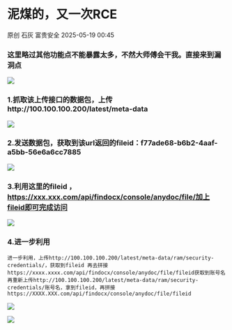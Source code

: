 #  泥煤的，又一次RCE   
原创 石灰  富贵安全   2025-05-19 00:45  
  
### 这里略过其他功能点不能暴露太多，不然大师傅会干我。直接来到漏洞点  
  
![](https://mmbiz.qpic.cn/sz_mmbiz_png/veA9QmcJk5mtGcsnR1E3j586eXPxao2OcLx9bKibziarZqVL34hYWgibKZDLicXwMwwWIEXgTyWiapGicIoxKy976BuQ/640?wx_fmt=png&from=appmsg "")  
### 1.抓取该上传接口的数据包，上传http://100.100.100.200/latest/meta-data  
  
![](https://mmbiz.qpic.cn/sz_mmbiz_png/veA9QmcJk5mtGcsnR1E3j586eXPxao2OWRqFmftuT9lkCcfQ7qPZJKCV6BRuu6P4TLxCcLGUn8oOQg8z6oLfmA/640?wx_fmt=png&from=appmsg "")  
### 2.发送数据包，获取到该url返回的fileid：f77ade68-b6b2-4aaf-a5bb-56e6a6cc7885  
  
![](https://mmbiz.qpic.cn/sz_mmbiz_png/veA9QmcJk5mtGcsnR1E3j586eXPxao2OqBF87b8YibtvfDpPx8KZyX5ZwNs7GMlPiajA9CibRM1IZCD0GbEmKh93Q/640?wx_fmt=png&from=appmsg "")  
### 3.利用这里的fileid ，https://xxx.xxx.com/api/findocx/console/anydoc/file/加上fileid即可完成访问  
  
![](https://mmbiz.qpic.cn/sz_mmbiz_png/veA9QmcJk5mtGcsnR1E3j586eXPxao2ORE6XwicHhSibS9qjzMIXWScsHlEUEDH4WWD7gMzPHY91wiaAHlvdqoKcQ/640?wx_fmt=png&from=appmsg "")  
### 4.进一步利用  
```
进一步利用，上传http://100.100.100.200/latest/meta-data/ram/security-credentials/，获取到fileid 再去拼接https://xxxx.xxxx.com/api/findocx/console/anydoc/file/fileid获取到账号名再重新上传http://100.100.100.200/latest/meta-data/ram/security-credentials/账号名，拿到fileid，再拼接https://XXXX.XXX.com/api/findocx/console/anydoc/file/fileid
```  
  
![](https://mmbiz.qpic.cn/sz_mmbiz_png/veA9QmcJk5mtGcsnR1E3j586eXPxao2OZWiceWqqB1N4ok94RFslHSFwSn9ibDQT7JmxPlEKlZ85bkym2k2dJVqg/640?wx_fmt=png&from=appmsg "")  
  
![](https://mmbiz.qpic.cn/sz_mmbiz_png/veA9QmcJk5mtGcsnR1E3j586eXPxao2OovSdohW4gpbn6PZKFDD94rj8IzGiaYhXQhOmk6iaLYQrJzXQl1jEw2vQ/640?wx_fmt=png&from=appmsg "")  
  
  
